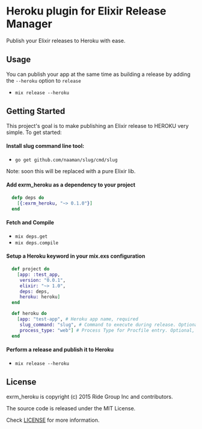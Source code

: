 # Heroku plugin for Elixir Release Manager
Publish your Elixir releases to Heroku with ease.

## Usage

You can publish your app at the same time as building a release by adding the `--heroku` option to `release`

- `mix release --heroku`

## Getting Started

This project's goal is to make publishing an Elixir release to HEROKU very simple. To get started:

#### Install slug command line tool:

- `go get github.com/naaman/slug/cmd/slug`

Note: soon this will be replaced with a pure Elixir lib.

#### Add exrm_heroku as a dependency to your project

```elixir
  defp deps do
    [{:exrm_heroku, "~> 0.1.0"}]
  end
```

#### Fetch and Compile

- `mix deps.get`
- `mix deps.compile`

#### Setup a Heroku keyword in your mix.exs configuration

```elixir
  def project do
    [app: :test_app,
     version: "0.0.1",
     elixir: "~> 1.0",
     deps: deps,
     heroku: heroku]
  end

  def heroku do
    [app: "test-app", # Heroku app name, required
     slug_command: "slug", # Command to execute during release. Optional, by default set to "slug" command
     process_type: "web"] # Process Type for Procfile entry. Optional, by default set to "web"
  end
```


#### Perform a release and publish it to Heroku

- `mix release --heroku`

## License

exrm_heroku is copyright (c) 2015 Ride Group Inc and contributors.

The source code is released under the MIT License.

Check [LICENSE](LICENSE) for more information.
